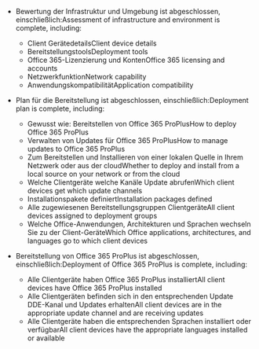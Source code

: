 - <span data-ttu-id="6ad22-101">Bewertung der Infrastruktur und Umgebung ist abgeschlossen, einschließlich:</span><span class="sxs-lookup"><span data-stu-id="6ad22-101">Assessment of infrastructure and environment is complete, including:</span></span>

    - <span data-ttu-id="6ad22-102">Client Gerätedetails</span><span class="sxs-lookup"><span data-stu-id="6ad22-102">Client device details</span></span>
    - <span data-ttu-id="6ad22-103">Bereitstellungstools</span><span class="sxs-lookup"><span data-stu-id="6ad22-103">Deployment tools</span></span>
    - <span data-ttu-id="6ad22-104">Office 365-Lizenzierung und Konten</span><span class="sxs-lookup"><span data-stu-id="6ad22-104">Office 365 licensing and accounts</span></span>
    - <span data-ttu-id="6ad22-105">Netzwerkfunktion</span><span class="sxs-lookup"><span data-stu-id="6ad22-105">Network capability</span></span>
    - <span data-ttu-id="6ad22-106">Anwendungskompatibilität</span><span class="sxs-lookup"><span data-stu-id="6ad22-106">Application compatibility</span></span>

- <span data-ttu-id="6ad22-107">Plan für die Bereitstellung ist abgeschlossen, einschließlich:</span><span class="sxs-lookup"><span data-stu-id="6ad22-107">Deployment plan is complete, including:</span></span>

    - <span data-ttu-id="6ad22-108">Gewusst wie: Bereitstellen von Office 365 ProPlus</span><span class="sxs-lookup"><span data-stu-id="6ad22-108">How to deploy Office 365 ProPlus</span></span>
    - <span data-ttu-id="6ad22-109">Verwalten von Updates für Office 365 ProPlus</span><span class="sxs-lookup"><span data-stu-id="6ad22-109">How to manage updates to Office 365 ProPlus</span></span>
    - <span data-ttu-id="6ad22-110">Zum Bereitstellen und Installieren von einer lokalen Quelle in Ihrem Netzwerk oder aus der cloud</span><span class="sxs-lookup"><span data-stu-id="6ad22-110">Whether to deploy and install from a local source on your network or from the cloud</span></span>
    - <span data-ttu-id="6ad22-111">Welche Clientgeräte welche Kanäle Update abrufen</span><span class="sxs-lookup"><span data-stu-id="6ad22-111">Which client devices get which update channels</span></span>
    - <span data-ttu-id="6ad22-112">Installationspakete definiert</span><span class="sxs-lookup"><span data-stu-id="6ad22-112">Installation packages defined</span></span>
    - <span data-ttu-id="6ad22-113">Alle zugewiesenen Bereitstellungsgruppen Clientgeräte</span><span class="sxs-lookup"><span data-stu-id="6ad22-113">All client devices assigned to deployment groups</span></span>
    - <span data-ttu-id="6ad22-114">Welche Office-Anwendungen, Architekturen und Sprachen wechseln Sie zu der Client-Geräte</span><span class="sxs-lookup"><span data-stu-id="6ad22-114">Which Office applications, architectures, and languages go to which client devices</span></span>

- <span data-ttu-id="6ad22-115">Bereitstellung von Office 365 ProPlus ist abgeschlossen, einschließlich:</span><span class="sxs-lookup"><span data-stu-id="6ad22-115">Deployment of Office 365 ProPlus is complete, including:</span></span>

    - <span data-ttu-id="6ad22-116">Alle Clientgeräte haben Office 365 ProPlus installiert</span><span class="sxs-lookup"><span data-stu-id="6ad22-116">All client devices have Office 365 ProPlus installed</span></span>
    - <span data-ttu-id="6ad22-117">Alle Clientgeräten befinden sich in den entsprechenden Update DDE-Kanal und Updates erhalten</span><span class="sxs-lookup"><span data-stu-id="6ad22-117">All client devices are in the appropriate update channel and are receiving updates</span></span>
    - <span data-ttu-id="6ad22-118">Alle Clientgeräte haben die entsprechenden Sprachen installiert oder verfügbar</span><span class="sxs-lookup"><span data-stu-id="6ad22-118">All client devices have the appropriate languages installed or available</span></span>
